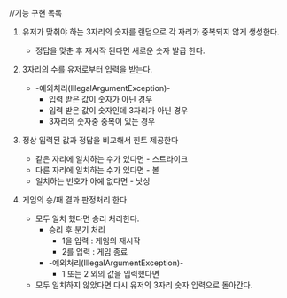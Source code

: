 //기능 구현 목록

1. 유저가 맞춰야 하는 3자리의 숫자를 랜덤으로 각 자리가 중복되지 않게 생성한다.
    * 정답을 맞춘 후 재시작 된다면 새로운 숫자 발급 한다.

2. 3자리의 수를 유저로부터 입력을 받는다.
    * -예외처리(IllegalArgumentException)-
        * 입력 받은 값이 숫자가 아닌 경우
        * 입력 받은 값이 숫자인데 3자리가 아닌 경우
        * 3자리의 숫자중 중복이 있는 경우

3. 정상 입력된 값과 정답을 비교해서 힌트 제공한다    
    * 같은 자리에 일치하는 수가 있다면 - 스트라이크
    * 다른 자리에 일치하는 수가 있다면 - 볼
    * 일치하는 번호가 아예 없다면 - 낫싱

4. 게임의 승/패 결과 판정처리 한다
    * 모두 일치 했다면 승리 처리한다.
        * 승리 후 분기 처리
            * 1을 입력 : 게임의 재시작
            * 2를 입력 : 게임 종료
        * -예외처리(IllegalArgumentException)-
            * 1 또는 2 외의 값을 입력했다면
    * 모두 일치하지 않았다면 다시 유저의 3자리 숫자 입력으로 돌아간다.